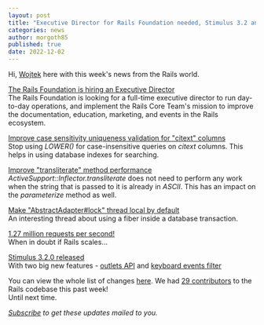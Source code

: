 ```yaml
---
layout: post
title: "Executive Director for Rails Foundation needed, Stimulus 3.2 and more"
categories: news
author: morgoth85
published: true
date: 2022-12-02
---
```


Hi, [Wojtek](https://twitter.com/morgoth85) here with this week's news from the Rails world.  
  
[The Rails Foundation is hiring an Executive Director](https://rubyonrails.org/2022/11/30/rails-foundation-executive-director)  
The Rails Foundation is looking for a full-time executive director to run day-to-day operations, and implement the Rails Core Team's mission to improve the documentation, education, marketing, and events in the Rails ecosystem.  
  
[Improve case sensitivity uniqueness validation for "citext" columns](https://github.com/rails/rails/pull/46592)  
Stop using _LOWER()_ for case-insensitive queries on _citext_ columns. This helps in using database indexes for searching.  
  

[Improve "transliterate" method performance](https://github.com/rails/rails/pull/46586)  
_ActiveSupport::Inflector.transliterate_ does not need to perform any work when the string that is passed to it is already in _ASCII_. This has an impact on the _parameterize_ method as well.  
  
[Make "AbstractAdapter#lock" thread local by default](https://github.com/rails/rails/pull/46553)  
An interesting thread about using a fiber inside a database transaction.  
  
[1.27 million requests per second!](https://twitter.com/rails/status/1598004114591739905)  
When in doubt if Rails scales...
 
[Stimulus 3.2.0 released](https://github.com/hotwired/stimulus/releases/tag/v3.2.0)  
With two big new features - [outlets API](https://github.com/hotwired/stimulus/pull/442) and [keyboard events filter](https://github.com/hotwired/stimulus/pull/442)  
  
You can view the whole list of changes [here](https://github.com/rails/rails/compare/@%7B2022-11-25%7D...main@%7B2022-12-02%7D). We had [29 contributors](https://contributors.rubyonrails.org/contributors/in-time-window/20221125-20221202) to the Rails codebase this past week!  
Until next time.

<p><i><a href="https://world.hey.com/this.week.in.rails">Subscribe</a> to get these updates mailed to you.</i></p>
